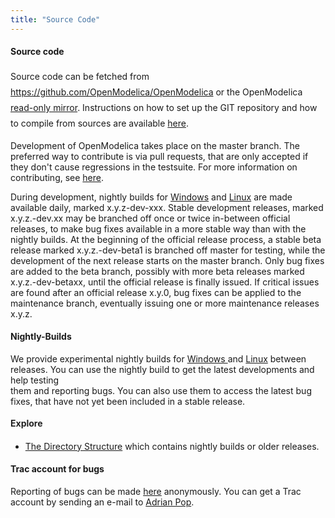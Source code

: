 ```yaml
---
title: "Source Code"
---
```

<h4><strong>Source code<br /></strong></h4>
<p><span style="line-height: 1.8;">Source code can be fetched from </span><a href="https://github.com/OpenModelica/OpenModelica" style="line-height: 1.8;">https://github.com/OpenModelica/OpenModelica</a><span style="line-height: 1.8;"> or the OpenModelica </span><a href="git-readonly/OpenModelica.git" style="line-height: 1.8;">read-only mirror</a><span style="line-height: 1.8;">. Instructions on how to set up the GIT repository and how to compile from sources are available <a href="https://github.com/OpenModelica/OpenModelica/blob/master/README.md">here</a>. </span></p>
<p>Development of OpenModelica takes place on the master branch. The preferred way to contribute is via pull requests, that are only accepted if they don't cause regressions in the testsuite. For more information on contributing, see <a href="https://github.com/OpenModelica/OpenModelica/blob/master/CONTRIBUTING.md">here</a>.</p>
<p>During development, nightly builds for <a href="https://build.openmodelica.org/omc/builds/windows/nightly-builds/">Windows</a> and <a href="index.php/download/download-linux">Linux</a> are made available daily, marked x.y.z-dev-xxx. Stable development releases, marked x.y.z.-dev.xx may be branched off once or twice in-between official releases, to make bug fixes available in a more stable way than with the nightly builds. At the beginning of the official release process, a stable beta release marked x.y.z.-dev-beta1 is branched off master for testing, while the development of the next release starts on the master branch. Only bug fixes are added to the beta branch, possibly with more beta releases marked x.y.z.-dev-betaxx, until the official release is finally issued. If critical issues are found after an official release x.y.0, bug fixes can be applied to the maintenance branch, eventually issuing one or more maintenance releases x.y.z. </p>
<h4><strong>Nightly-Builds</strong></h4>
<p>We provide experimental nightly builds for <a href="http://build.openmodelica.org/omc/builds/windows/">Windows </a>and&nbsp;<a href="index.php/download/download-linux">Linux</a> between releases. You can use the nightly build to get the latest developments and help testing<br />them and reporting bugs. You can also use them to access the latest bug fixes, that have not yet been included in a stable release.</p>
<h4><strong style="color: #222222; line-height: 1.2;">Explore</strong></h4>
<ul>
<li><a href="http://build.openmodelica.org/omc/builds/">The Directory Structure</a> which contains nightly builds or older releases.</li>
</ul>
<h4><strong>Trac account for bugs</strong></h4>
<p class="MsoPlainText" style="margin: 0cm 0cm 0pt;">Reporting of bugs can be made <a href="https://trac.openmodelica.org/OpenModelica/newticket">here</a> anonymously. You can get a Trac account by sending an e-mail to <a href="http://www.ida.liu.se/~adrpo/" title="Adrian Pop">Adrian Pop</a>.</p>
<p class="MsoPlainText" style="margin: 0cm 0cm 0pt;">&nbsp;</p>